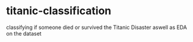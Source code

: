 # titanic-classification
classifying if someone died or survived the Titanic Disaster aswell as EDA on the dataset
